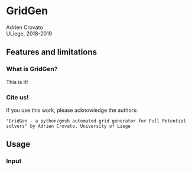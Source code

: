 # GridGen
Adrien Crovato  
ULiege, 2018-2019  

## Features and limitations

### What is GridGen?
This is it!

### Cite us!
If you use this work, please acknowledge the authors:  
```text 
"GridGen - a python/gmsh automated grid generator for Full Potential solvers" by Adrien Crovato, University of Liege
```  

## Usage

### Input
